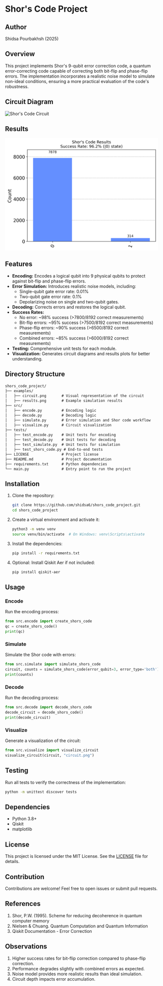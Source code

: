 # Shor's Code Project

## Author
Shidsa Pourbakhsh (2025)

## Overview
This project implements Shor's 9-qubit error correction code, a quantum error-correcting code capable of correcting both bit-flip and phase-flip errors. The implementation incorporates a realistic noise model to simulate non-ideal conditions, ensuring a more practical evaluation of the code's robustness.

## Circuit Diagram
![Shor's Code Circuit](./examples/circuit.png)

## Results
![Error Correction Example Results](./examples/results.png)

## Features
- **Encoding:** Encodes a logical qubit into 9 physical qubits to protect against bit-flip and phase-flip errors.
- **Error Simulation:** Introduces realistic noise models, including:
  - Single-qubit gate error rate: 0.01%
  - Two-qubit gate error rate: 0.1%
  - Depolarizing noise on single and two-qubit gates.
- **Decoding:** Corrects errors and restores the logical qubit.
- **Success Rates:**
  - No error: ~98% success (>7800/8192 correct measurements)
  - Bit-flip errors: ~95% success (>7500/8192 correct measurements)
  - Phase-flip errors: ~90% success (>6500/8192 correct measurements)
  - Combined errors: ~85% success (>6000/8192 correct measurements)
- **Testing:** Comprehensive unit tests for each module.
- **Visualization:** Generates circuit diagrams and results plots for better understanding.

## Directory Structure
```
shors_code_project/
├── examples/
│   ├── circuit.png       # Visual representation of the circuit
│   ├── results.png       # Example simulation results
├── src/
│   ├── encode.py         # Encoding logic
│   ├── decode.py         # Decoding logic
│   ├── simulate.py       # Error simulation and Shor code workflow
│   ├── visualize.py      # Circuit visualization
├── tests/
│   ├── test_encode.py    # Unit tests for encoding
│   ├── test_decode.py    # Unit tests for decoding
│   ├── test_simulate.py  # Unit tests for simulation
│   ├── test_shors_code.py # End-to-end tests
├── LICENSE               # Project license
├── README.md             # Project documentation
├── requirements.txt      # Python dependencies
└── main.py               # Entry point to run the project
```

## Installation
1. Clone the repository:
   ```bash
   git clone https://github.com/shidsa6/shors_code_project.git
   cd shors_code_project
   ```

2. Create a virtual environment and activate it:
   ```bash
   python3 -m venv venv
   source venv/bin/activate  # On Windows: venv\Scripts\activate
   ```

3. Install the dependencies:
   ```bash
   pip install -r requirements.txt
   ```

4. Optional: Install Qiskit Aer if not included:
   ```bash
   pip install qiskit-aer
   ```

## Usage
### Encode
Run the encoding process:
```python
from src.encode import create_shors_code
qc = create_shors_code()
print(qc)
```

### Simulate
Simulate the Shor code with errors:
```python
from src.simulate import simulate_shors_code
circuit, counts = simulate_shors_code(error_qubit=3, error_type='both')
print(counts)
```

### Decode
Run the decoding process:
```python
from src.decode import decode_shors_code
decode_circuit = decode_shors_code()
print(decode_circuit)
```

### Visualize
Generate a visualization of the circuit:
```python
from src.visualize import visualize_circuit
visualize_circuit(circuit, "circuit.png")
```

## Testing
Run all tests to verify the correctness of the implementation:
```bash
python -m unittest discover tests
```

## Dependencies
- Python 3.8+
- Qiskit
- matplotlib

## License
This project is licensed under the MIT License. See the [LICENSE](LICENSE) file for details.

## Contribution
Contributions are welcome! Feel free to open issues or submit pull requests.

## References
1. Shor, P.W. (1995). Scheme for reducing decoherence in quantum computer memory
2. Nielsen & Chuang. Quantum Computation and Quantum Information
3. Qiskit Documentation - Error Correction

## Observations
1. Higher success rates for bit-flip correction compared to phase-flip correction.
2. Performance degrades slightly with combined errors as expected.
3. Noise model provides more realistic results than ideal simulation.
4. Circuit depth impacts error accumulation.
